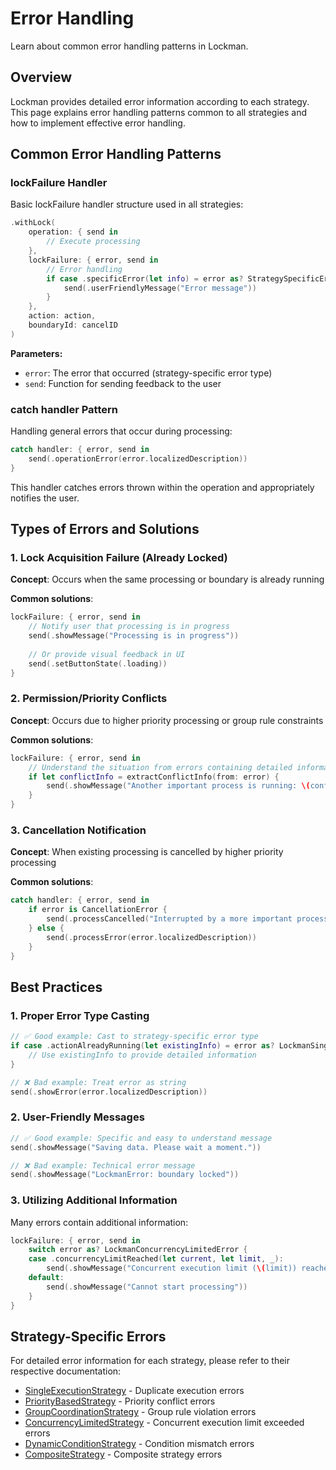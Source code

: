 # Error Handling

Learn about common error handling patterns in Lockman.

## Overview

Lockman provides detailed error information according to each strategy. This page explains error handling patterns common to all strategies and how to implement effective error handling.

## Common Error Handling Patterns

### lockFailure Handler

Basic lockFailure handler structure used in all strategies:

```swift
.withLock(
    operation: { send in
        // Execute processing
    },
    lockFailure: { error, send in
        // Error handling
        if case .specificError(let info) = error as? StrategySpecificError {
            send(.userFriendlyMessage("Error message"))
        }
    },
    action: action,
    boundaryId: cancelID
)
```

**Parameters:**
- `error`: The error that occurred (strategy-specific error type)
- `send`: Function for sending feedback to the user

### catch handler Pattern

Handling general errors that occur during processing:

```swift
catch handler: { error, send in
    send(.operationError(error.localizedDescription))
}
```

This handler catches errors thrown within the operation and appropriately notifies the user.

## Types of Errors and Solutions

### 1. Lock Acquisition Failure (Already Locked)

**Concept**: Occurs when the same processing or boundary is already running

**Common solutions**:
```swift
lockFailure: { error, send in
    // Notify user that processing is in progress
    send(.showMessage("Processing is in progress"))
    
    // Or provide visual feedback in UI
    send(.setButtonState(.loading))
}
```

### 2. Permission/Priority Conflicts

**Concept**: Occurs due to higher priority processing or group rule constraints

**Common solutions**:
```swift
lockFailure: { error, send in
    // Understand the situation from errors containing detailed information
    if let conflictInfo = extractConflictInfo(from: error) {
        send(.showMessage("Another important process is running: \(conflictInfo.description)"))
    }
}
```

### 3. Cancellation Notification

**Concept**: When existing processing is cancelled by higher priority processing

**Common solutions**:
```swift
catch handler: { error, send in
    if error is CancellationError {
        send(.processCancelled("Interrupted by a more important process"))
    } else {
        send(.processError(error.localizedDescription))
    }
}
```

## Best Practices

### 1. Proper Error Type Casting

```swift
// ✅ Good example: Cast to strategy-specific error type
if case .actionAlreadyRunning(let existingInfo) = error as? LockmanSingleExecutionError {
    // Use existingInfo to provide detailed information
}

// ❌ Bad example: Treat error as string
send(.showError(error.localizedDescription))
```

### 2. User-Friendly Messages

```swift
// ✅ Good example: Specific and easy to understand message
send(.showMessage("Saving data. Please wait a moment."))

// ❌ Bad example: Technical error message
send(.showMessage("LockmanError: boundary locked"))
```

### 3. Utilizing Additional Information

Many errors contain additional information:

```swift
lockFailure: { error, send in
    switch error as? LockmanConcurrencyLimitedError {
    case .concurrencyLimitReached(let current, let limit, _):
        send(.showMessage("Concurrent execution limit (\(limit)) reached (current: \(current))"))
    default:
        send(.showMessage("Cannot start processing"))
    }
}
```

## Strategy-Specific Errors

For detailed error information for each strategy, please refer to their respective documentation:

- [SingleExecutionStrategy](<doc:SingleExecutionStrategy>) - Duplicate execution errors
- [PriorityBasedStrategy](<doc:PriorityBasedStrategy>) - Priority conflict errors
- [GroupCoordinationStrategy](<doc:GroupCoordinationStrategy>) - Group rule violation errors
- [ConcurrencyLimitedStrategy](<doc:ConcurrencyLimitedStrategy>) - Concurrent execution limit exceeded errors
- [DynamicConditionStrategy](<doc:DynamicConditionStrategy>) - Condition mismatch errors
- [CompositeStrategy](<doc:CompositeStrategy>) - Composite strategy errors

